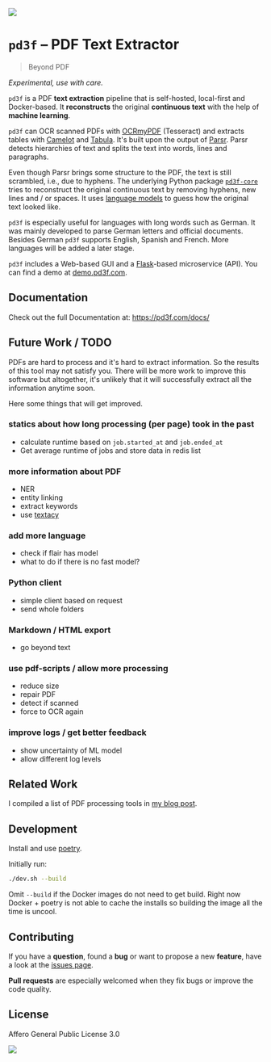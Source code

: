 ![](imgs/flow.jpg)

# `pd3f` – PDF Text Extractor

> Beyond PDF

*Experimental, use with care.*

`pd3f` is a PDF **text extraction** pipeline that is self-hosted, local-first and Docker-based.
It **reconstructs** the original **continuous text** with the help of **machine learning**.

`pd3f` can OCR scanned PDFs with [OCRmyPDF](https://github.com/jbarlow83/OCRmyPDF) (Tesseract) and extracts tables with [Camelot](https://github.com/camelot-dev/camelot) and [Tabula](https://github.com/tabulapdf/tabula).
It's built upon the output of [Parsr](https://github.com/axa-group/Parsr).
Parsr detects hierarchies of text and splits the text into words, lines and paragraphs.

Even though Parsr brings some structure to the PDF, the text is still scrambled, i.e., due to hyphens.
The underlying Python package [`pd3f-core`](https://github.com/pd3f/pd3f-core) tries to reconstruct the original continuous text by removing hyphens, new lines and / or spaces.
It uses [language models](https://machinelearningmastery.com/statistical-language-modeling-and-neural-language-models/) to guess how the original text looked like.

`pd3f` is especially useful for languages with long words such as German.
It was mainly developed to parse German letters and official documents.
Besides German `pd3f` supports English, Spanish and French.
More languages will be added a later stage.

`pd3f` includes a Web-based GUI and a [Flask](https://flask.palletsprojects.com/)-based microservice (API).
You can find a demo at [demo.pd3f.com](https://demo.pd3f.com).

## Documentation

Check out the full Documentation at: <https://pd3f.com/docs/>

## Future Work / TODO

PDFs are hard to process and it's hard to extract information.
So the results of this tool may not satisfy you.
There will be more work to improve this software but altogether, it's unlikely that it will successfully extract all the information anytime soon.

Here some things that will get improved.

### statics about how long processing (per page) took in the past

- calculate runtime based on `job.started_at` and `job.ended_at`
- Get average runtime of jobs and store data in redis list

### more information about PDF

- NER
- entity linking
- extract keywords
- use [textacy](https://github.com/chartbeat-labs/textacy)

### add more language

- check if flair has model
- what to do if there is no fast model?


### Python client

- simple client based on request
- send whole folders

### Markdown / HTML export

- go beyond text

### use pdf-scripts / allow more processing

- reduce size
- repair PDF
- detect if scanned
- force to OCR again

### improve logs / get better feedback

- show uncertainty of ML model
- allow different log levels

## Related Work

I compiled a list of PDF processing tools in [my blog post](https://johannesfilter.com/python-and-pdf-a-review-of-existing-tools/).

## Development

Install and use [poetry](https://python-poetry.org/).

Initially run:

```bash
./dev.sh --build
```

Omit `--build` if the Docker images do not need to get build.
Right now Docker + poetry is not able to cache the installs so building the image all the time is uncool.

## Contributing

If you have a **question**, found a **bug** or want to propose a new **feature**, have a look at the [issues page](https://github.com/pd3f/pd3f/issues).

**Pull requests** are especially welcomed when they fix bugs or improve the code quality.


## License

Affero General Public License 3.0

![](imgs/logo.jpg)
